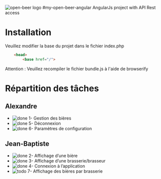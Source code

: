 ![open-beer logo](http://open-beer.kobject.net/img/logo.png "open-beer logo")
#my-open-beer-angular
AngularJs project with API Rest access

# Installation

Veuillez modifier la base du projet dans le fichier index.php

```html
    <head>
        <base href="/">
```

Attention : Veuillez recompiler le fichier bundle.js à l'aide de browserify

# Répartition des tâches

## Alexandre
- ![done](https://cdn2.iconfinder.com/data/icons/free-basic-icon-set-2/300/11-24.png) 1- Gestion des bières
- ![done](https://cdn2.iconfinder.com/data/icons/free-basic-icon-set-2/300/11-24.png) 5- Déconnexion
- ![done](https://cdn2.iconfinder.com/data/icons/free-basic-icon-set-2/300/11-24.png) 6- Paramètres de configuration

## Jean-Baptiste
- ![done](https://cdn2.iconfinder.com/data/icons/free-basic-icon-set-2/300/11-24.png) 2- Affichage d’une bière
- ![done](https://cdn2.iconfinder.com/data/icons/free-basic-icon-set-2/300/11-24.png) 3- Affichage d’une brasserie/brasseur
- ![done](https://cdn2.iconfinder.com/data/icons/free-basic-icon-set-2/300/11-24.png) 4- Connexion à l’application
- ![todo](https://cdn2.iconfinder.com/data/icons/free-basic-icon-set-2/300/17-24.png) 7- Affichage des bières par brasserie
